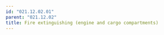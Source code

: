 ```yaml
---
id: "021.12.02.01"
parent: "021.12.02"
title: Fire extinguishing (engine and cargo compartments)
---
```

